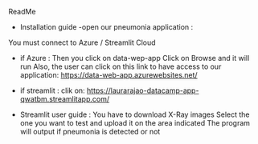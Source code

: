ReadMe

- Installation guide 
-open our pneumonia application : 

You must connect to Azure / Streamlit Cloud 
- if Azure : 
Then you click on data-wep-app 
Click on Browse and it will run
Also, the user can click on this link to have access to our application: https://data-web-app.azurewebsites.net/

- if streamlit : clik on: https://laurarajao-datacamp-app-qwatbm.streamlitapp.com/


- Streamlit user guide : 
You have to download X-Ray images
Select the one you want to test and upload it on the area indicated 
The program will output if pneumonia is detected or not










